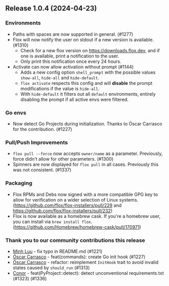 ## Release 1.0.4 (2024-04-23)

###  Environments

- Paths with spaces are now supported in general. (#1277)
- Flox will now notify the user on stdout if a new version is available.
  (#1310)
   * Check for a new flox version on https://downloads.flox.dev, and if one is
     available, print a notification to the user.
   * Only print this notification once every 24 hours.
- Activate can now allow activation without prompt (#1144)
   * Adds a new config option `shell_prompt` with the possible values
     `show-all`, `hide-all` and `hide-default`.
   * `flox activate` respects this config and will **disable** the prompt
     modifications if the value is `hide-all`.
   * With `hide-default` it filters out all `default` environments, entirely
    disabling the prompt if all active envs were filtered.

### Go envs

- Now detect Go Projects during initialization. Thanks to Óscar Carrasco for
  the contribution. (#1227)

### Pull/Push Improvements

- `flox pull --force` now accepts `owner/name` as a parameter. Previously,
  force didn't allow for other parameters. (#1300)
- Spinners are now displayed for `flox pull` in all cases. Previously this was
  not consistent. (#1337)

### Packaging

- Flox RPMs and Debs now signed with a more compatible GPG key to allow for
  verification on a wider selection of Linux systems.
  (https://github.com/flox/flox-installers/pull/229 and
  https://github.com/flox/flox-installers/pull/232)
- Flox is now available as a homebrew cask. If you're a homebrew user, you can
  install via `brew install flox`.
  (https://github.com/Homebrew/homebrew-cask/pull/170971)


### Thank you to our community contributions this release

* [Minh Luu](https://github.com/PyGeek03) -  fix typo in README.md (#1221)
* [Óscar Carrasco](https://github.com/oxcabe)  - feat(commands): create Go init
  hook (#1227)
* [Óscar Carrasco](https://github.com/oxcabe) - refactor: reimplement
  `InitHook` trait to avoid invalid states caused by `should_run` (#1313)
* [Conor](https://github.com/crsche) - feat(PyProject::detect): detect
  unconventional requirements.txt (#1323) (#1336)
